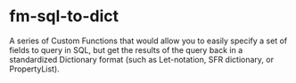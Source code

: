 # fm-sql-to-dict
A series of Custom Functions that would allow you to easily specify a set of fields to query in SQL, but get the results of the query back in a standardized Dictionary format (such as Let-notation, SFR dictionary, or PropertyList).
